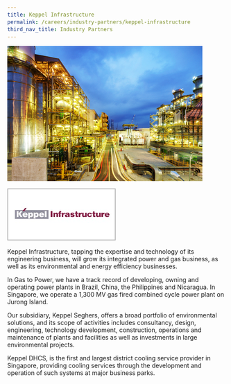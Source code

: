 ```yaml
---
title: Keppel Infrastructure
permalink: /careers/industry-partners/keppel-infrastructure
third_nav_title: Industry Partners
---
```

<img src="/images/careers/industry-partners/keppel_infrastructure_large.jpg" alt="Keppel Infrastructure" style="width: 450px; height: 312px;" /><br/>

<a href="http://www.kepinfra.com/"><img alt="Keppel Infrastructure" src="/images/common/partner-logos/keppel_infrastructure.jpg" style="width: 250px; height: 120px;"></a>

Keppel Infrastructure, tapping the expertise and technology of its engineering business, will grow its integrated power and gas business, as well as its environmental and energy efficiency businesses.

In Gas to Power, we have a track record of developing, owning and operating power plants in Brazil, China, the Philippines and Nicaragua. In Singapore, we operate a 1,300 MV gas fired combined cycle power plant on Jurong Island. 

Our subsidiary, Keppel Seghers, offers a broad portfolio of environmental solutions, and its scope of activities includes consultancy, design, engineering, technology development, construction, operations and maintenance of plants and facilities as well as investments in large environmental projects.

Keppel DHCS, is the first and largest district cooling service provider in Singapore, providing cooling services through the development and operation of such systems at major business parks.
